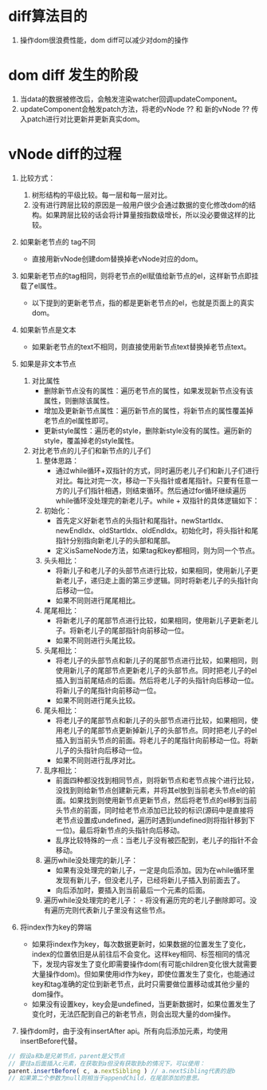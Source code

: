 # diff算法目的
1. 操作dom很浪费性能，dom diff可以减少对dom的操作

# dom diff 发生的阶段
1. 当data的数据被修改后，会触发渲染watcher回调updateComponent。
2. updateComponent会触发patch方法，将老的vNode ?? 和 新的vNode ?? 传入patch进行对比更新并更新真实dom。

# vNode diff的过程
1. 比较方式：
   1. 树形结构的平级比较。每一层和每一层对比。
   2. 没有进行跨层比较的原因是一般用户很少会通过数据的变化修改dom的结构。如果跨层比较的话会将计算量按指数级增长，所以没必要做这样的比较。

2. 如果新老节点的 tag不同
    - 直接用新vNode创建dom替换掉老vNode对应的dom。

3. 如果新老节点的tag相同，则将老节点的el赋值给新节点的el，这样新节点即挂载了el属性。
   - 以下提到的更新老节点，指的都是更新老节点的el，也就是页面上的真实dom。

4. 如果新节点是文本
    - 如果新老节点的text不相同，则直接使用新节点text替换掉老节点text。

5. 如果是非文本节点
    1. 对比属性
        - 删除新节点没有的属性：遍历老节点的属性，如果发现新节点没有该属性，则删除该属性。
        - 增加及更新新节点属性：遍历新节点的属性，将新节点的属性覆盖掉老节点的el属性即可。
        - 更新style属性：遍历老的style，删除新style没有的属性。遍历新的style，覆盖掉老的style属性。
    2. 对比老节点的儿子们和新节点的儿子们
        1. 整体思路：
           - 通过while循环+双指针的方式，同时遍历老儿子们和新儿子们进行对比。每比对完一次，移动一下头指针或者尾指针。只要有任意一方的儿子们指针相遇，则结束循环。然后通过for循环继续遍历while循环没处理完的新老儿子。while + 双指针的具体逻辑如下：
        2. 初始化：
           - 首先定义好新老节点的头指针和尾指针。newStartIdx、newEndIdx、oldStartIdx、oldEndIdx。初始化时，将头指针和尾指针分别指向新老儿子的头部和尾部。
           - 定义isSameNode方法，如果tag和key都相同，则为同一个节点。
        3. 头头相比：
           - 将新儿子和老儿子的头部节点进行比较，如果相同，使用新儿子更新老儿子，递归走上面的第三步逻辑。同时将新老儿子的头指针向后移动一位。
           - 如果不同则进行尾尾相比。
        4. 尾尾相比：
           - 将新老儿子的尾部节点进行比较，如果相同，使用新儿子更新老儿子。将新老儿子的尾部指针向前移动一位。
           - 如果不同则进行头尾比较。
        5. 头尾相比：
           - 将老儿子的头部节点和新儿子的尾部节点进行比较，如果相同，则使用新儿子的尾部节点更新老儿子的头部节点。同时把老儿子的el插入到当前尾结点的后面。然后将老儿子的头指针向后移动一位。将新儿子的尾指针向前移动一位。
           - 如果不同则进行尾头比较。
        6. 尾头相比：
           - 将老儿子的尾部节点和新儿子的头部节点进行比较，如果相同，使用老儿子的尾部节点更新掉新儿子的头部节点。同时把老儿子的el插入到当前头节点的前面。将老儿子的尾指针向前移动一位。将新儿子的头指针向后移动一位。
           - 如果不同则进行乱序对比。
        7. 乱序相比：
           - 前面四种都没找到相同节点，则将新节点和老节点挨个进行比较，没找到则给新节点创建新元素，并将其el放到当前老头节点el的前面。如果找到则使用新节点更新节点，然后将老节点的el移到当前头节点的前面，同时给老节点添加已比较的标识(源码中是直接将老节点设置成undefined，遍历时遇到undefined则将指针移到下一位)。最后将新节点的头指针向后移动。
           - 乱序比较特殊的一点：当老儿子没有被匹配到，老儿子的指针不会移动。
        8. 遍历while没处理完的新儿子：
           - 如果有没处理完的新儿子，一定是向后添加。因为在while循环里发现有新儿子，但没老儿子，已经将新儿子插入到前面去了。
           - 向后添加时，要插入到当前最后一个元素的后面。
        9.  遍历while没处理完的老儿子：
           - 将没有遍历完的老儿子删除即可。没有遍历完则代表新儿子里没有这些节点。
6. 将index作为key的弊端
    - 如果将index作为key，每次数据更新时，如果数据的位置发生了变化，index的位置依旧是从前往后不会变化。这样key相同、标签相同的情况下，发现内容发生了变化即需要操作dom(有可能children变化很大就需要大量操作dom)。但如果使用id作为key，即使位置发生了变化，也能通过key和tag准确的定位到新老节点，此时只需要做位置移动或其他少量的dom操作。
    - 如果没有设置key，key会是undefined，当更新数据时，如果位置发生了变化时，无法匹配到自己的新老节点，则会出现大量的dom操作。
7. 操作dom时，由于没有insertAfter api。所有向后添加元素，均使用insertBefore代替。
``` js
// 假设a和b是兄弟节点，parent是父节点
// 要往a后面插入c元素，在获取到a但没有获取到b的情况下，可以使用：
parent.insertBefore( c, a.nextSibling ) // a.nextSibling代表的是b
// 如果第二个参数为null则相当于appendChild，在尾部添加的意思。
```